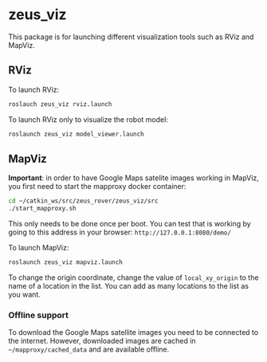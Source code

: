 # zeus_viz
This package is for launching different visualization tools such as RViz and MapViz.

## RViz
To launch RViz:
```bash
roslauch zeus_viz rviz.launch
```

To launch RViz only to visualize the robot model:
```bash
roslaunch zeus_viz model_viewer.launch
```

## MapViz
**Important**: in order to have Google Maps satelite images working in MapViz, you first need to start the mapproxy docker container:
```bash
cd ~/catkin_ws/src/zeus_rover/zeus_viz/src
./start_mapproxy.sh
```
This only needs to be done once per boot. You can test that is working by going to this address in your browser: `http://127.0.0.1:8080/demo/`

To launch MapViz:
```bash
roslaunch zeus_viz mapviz.launch
```

To change the origin coordinate, change the value of `local_xy_origin` to the name of a location in the list. You can add as many locations to the list as you want.

### Offline support
To download the Google Maps satellite images you need to be connected to the internet. However, downloaded images are cached in `~/mapproxy/cached_data` and are available offline.